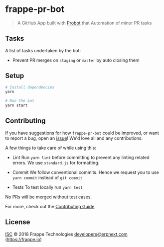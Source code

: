 # frappe-pr-bot

> A GitHub App built with [Probot](https://probot.github.io) that Automation of minor PR tasks

## Tasks

A list of tasks undertaken by the bot:

- Prevent PR merges on `staging` or `master` by auto closing them

## Setup

```sh
# Install dependencies
yarn

# Run the bot
yarn start
```

## Contributing

If you have suggestions for how `frappe-pr-bot` could be improved, or want to report a bug, open an [issue](https://github.com/frappe/frappe-pr-bot/issues/new)! We'd love all and any contributions.

A few things to take care of while using this:

- Lint
Run `yarn lint` before committing to prevent any linting related errors. We use `standard.js` for formatting.

- Commit
We follow conventional commits. Hence we request you to use `yarn commit` instead of `git commit`

- Tests
To test locally run `yarn test`

No PRs will be merged without test cases.

For more, check out the [Contributing Guide](CONTRIBUTING.md).

## License

[ISC](LICENSE) © 2018 Frappe Technologies <developers@erpnext.com> (https://frappe.io)
